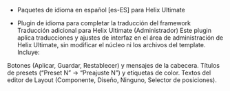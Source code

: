 - Paquetes de idioma en español [es-ES] para Helix Ultimate


- Plugin de idioma para completar la traducción del framework
Traducción adicional para Helix Ultimate (Administrador)
Este plugin aplica traducciones y ajustes de interfaz en el área de administración de Helix Ultimate, sin modificar el núcleo ni los archivos del template. Incluye:

Botones (Aplicar, Guardar, Restablecer) y mensajes de la cabecera.
Títulos de presets (“Preset N” → “Preajuste N”) y etiquetas de color.
Textos del editor de Layout (Componente, Diseño, Ninguno, Selector de posiciones).
